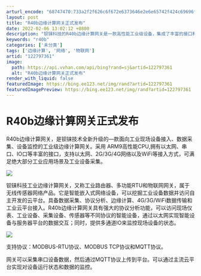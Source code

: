 ```yaml
---
arturl_encode: "68747470:733a2f2f626c6f672e6373646e2e6e65742f424c69696f742f:61727469636c652f64657461696c732f313232373937333631"
layout: post
title: "R40b边缘计算网关正式发布"
date: 2022-02-06 13:02:12 +0800
description: "钡铼科技的R40b边缘计算网关是一款高性能工业级设备，集成了丰富的接口和多种网络接入，专为工业场景设"
keywords: "r40b"
categories: ['未分类']
tags: ['边缘计算', '网络', '物联网']
artid: "122797361"
image:
  path: https://api.vvhan.com/api/bing?rand=sj&artid=122797361
  alt: "R40b边缘计算网关正式发布"
render_with_liquid: false
featuredImage: https://bing.ee123.net/img/rand?artid=122797361
featuredImagePreview: https://bing.ee123.net/img/rand?artid=122797361
---
```


# R40b边缘计算网关正式发布

R40b边缘计算网关，是钡铼技术全新升级的—款面向工业现场设备接入、数据采集、设备监控的工业级边缘计算网关。采用 ARM9高性能CPU,拥有以太网、串口、IO口等丰富的接口，支持以太网、2G/3G/4G网络以及WiFi等接入方式，可满足绝大部分工业应用场景及工业设备采集。

![](https://i-blog.csdnimg.cn/blog_migrate/24187c66e4ed0be616dce5caa2371af7.png)

钡铼科技工业边缘计算网关，又称工业路由器、多功能RTU和物联网网关，属于无线传感器网络产品。它是智能嵌入式网络设备，可以挖掘工业设备数据并访问自主开发的云平台。具备数据采集、协议分析、边缘计算、4G/3G/WiFi数据传输和工业云平台接入。R40b边缘计算网关具有强大的协议分析功能，可以访问现场仪表、工业设备、采集设备、传感器等不同协议的智能设备，通过以太网实现智能设备与服务器平台的数据交互；同时，提供多通道IO来监控现场设备的状态。

![](https://i-blog.csdnimg.cn/blog_migrate/ec8d8a56fbfd2f9f0873b62eb37ce3c3.png)

支持协议：MODBUS-RTU协议、MODBUS TCP协议和MQTT协议。

网关可以采集串口设备数据，然后通过MQTT协议上传到平台。可以通过主流云平台实现对设备运行状态和数据的监控。